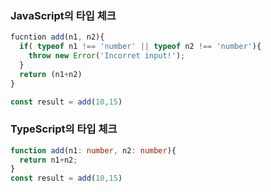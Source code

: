 ### JavaScript의 타입 체크
```javascript
fucntion add(n1, n2){
  if( typeof n1 !== 'number' || typeof n2 !== 'number'){
    throw new Error('Incorret input!');
  }
  return (n1+n2)
}

const result = add(10,15)
```

### TypeScript의 타입 체크
```typescript
function add(n1: number, n2: number){
  return n1+n2;
}
const result = add(10,15)
```
